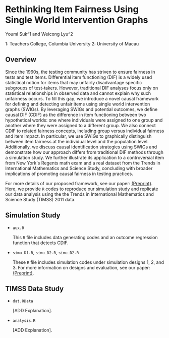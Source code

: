 # Rethinking Item Fairness Using Single World Intervention Graphs

Youmi Suk^1 and Weicong Lyu^2

1: Teachers College, Columbia University
2: University of Macau

## Overview

Since the 1960s, the testing community has striven to ensure fairness in tests and test items. Differential item functioning (DIF) is a widely used statistical notion for items that may unfairly disadvantage specific subgroups of test-takers. However, traditional DIF analyses focus only on statistical relationships in observed data and cannot explain why such unfairness occurs. To fill this gap, we introduce a novel causal framework for defining and detecting unfair items using single world intervention graphs (SWIGs). By leveraging SWIGs and potential outcomes, we define causal DIF (CDIF) as the difference in item functioning between two hypothetical worlds: one where individuals were assigned to one group and another where they were assigned to a different group. We also connect CDIF to related fairness concepts, including group versus individual fairness and item impact. In particular, we use SWIGs to graphically distinguish between item fairness at the individual level and the population level. Additionally, we discuss causal identification strategies using SWIGs and demonstrate how our approach differs from traditional DIF methods through a simulation study. We further illustrate its application to a controversial item from New York's Regents math exam and a real dataset from the Trends in International Mathematics and Science Study, concluding with broader implications of promoting causal fairness in testing practices.

For more details of our proposed framework, see our paper: [(Preprint)](https://osf.io/preprints/psyarxiv/bue62_v2). 
Here, we provide `R` codes to reproduce our simulation study and replicate our data analysis using the the Trends in International Mathematics and Science Study (TIMSS) 2011 data. 

## Simulation Study

* `aux.R`  

   This `R` file includes data generating codes and an outcome regression function that detects CDIF.

* `simu_D1.R`, `simu_D2.R`, `simu_D2.R`
 
   These `R` file includes simulation codes under simulation designs 1, 2, and 3. For more information on designs and evaluation, see our paper: [(Preprint)](https://osf.io/preprints/psyarxiv/bue62_v2). 


## TIMSS Data Study

* `dat.RData`

  [ADD Explanation].

* `analysis.R` 
 
  [ADD Explanation].
  
